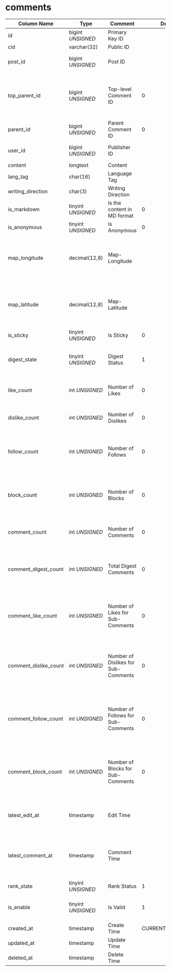 # comments

| Column Name | Type | Comment | Default | Null | Remark |
| --- | --- | --- | --- | --- | --- |
| id | bigint *UNSIGNED* | Primary Key ID | | NO | Auto-increment |
| cid | varchar(32) | Public ID |  | NO | **Unique** |
| post_id | bigint *UNSIGNED* | Post ID |  | NO | Related field [posts->id](posts.md) |
| top_parent_id | bigint *UNSIGNED* | Top-level Comment ID | 0 | NO | Belongs to which comment, 0 means not belonging to any comment |
| parent_id | bigint *UNSIGNED* | Parent Comment ID | 0 | NO | 0 means a first-level comment |
| user_id | bigint *UNSIGNED* | Publisher ID |  | NO | Related field [users->id](../users/users.md) |
| content | longtext | Content |  | YES |  |
| lang_tag | char(16) | Language Tag |  | YES |  |
| writing_direction | char(3) | Writing Direction |  | YES |  |
| is_markdown | tinyint *UNSIGNED* | Is the content in MD format | 0 | NO | 0.No / 1.Yes |
| is_anonymous | tinyint *UNSIGNED* | Is Anonymous | 0 | NO | 0.No / 1.Yes |
| map_longitude | decimal(12,8) | Map-Longitude |  | YES | Float, range -180~180, negative numbers represent west longitude |
| map_latitude | decimal(12,8) | Map-Latitude |  | YES | Float, range -90~90, negative numbers represent south latitude |
| is_sticky | tinyint *UNSIGNED* | Is Sticky | 0 | NO |  0.No / 1.Yes |
| digest_state | tinyint *UNSIGNED* | Digest Status | 1 | NO |  1.No / 2.Regular Digest / 3.Advanced Digest |
| like_count | int *UNSIGNED* | Number of Likes | 0 | NO | Number of users who liked this comment |
| dislike_count | int *UNSIGNED* | Number of Dislikes | 0 | NO | Number of users who disliked this comment |
| follow_count | int *UNSIGNED* | Number of Follows | 0 | NO | Number of users who followed (collected) this comment |
| block_count | int *UNSIGNED* | Number of Blocks | 0 | NO | Number of users who blocked (not interested) this comment |
| comment_count | int *UNSIGNED* | Number of Comments | 0 | NO | Number of replies to this comment |
| comment_digest_count | int *UNSIGNED* | Total Digest Comments | 0 | NO | Total number of digest comments in response to this comment |
| comment_like_count | int *UNSIGNED* | Number of Likes for Sub-Comments | 0 | NO | Total number of likes for all comments in response to this comment |
| comment_dislike_count | int *UNSIGNED* | Number of Dislikes for Sub-Comments | 0 | NO | Total number of dislikes for all comments in response to this comment |
| comment_follow_count | int *UNSIGNED* | Number of Follows for Sub-Comments | 0 | NO | Total number of follows for all comments in response to this comment |
| comment_block_count | int *UNSIGNED* | Number of Blocks for Sub-Comments | 0 | NO | Total number of blocks for all comments in response to this comment |
| latest_edit_at | timestamp | Edit Time |  | YES | If editable after posting, record edit time here |
| latest_comment_at | timestamp | Comment Time |  | YES | Time of the latest comment<br>When a user replies to this comment |
| rank_state | tinyint *UNSIGNED* | Rank Status | 1 | NO | 1.Not set |
| is_enable | tinyint *UNSIGNED* | Is Valid | 1 | NO | 0.Invalid (visible only to yourself) / 1.Valid |
| created_at | timestamp | Create Time | CURRENT_TIMESTAMP | NO | Publish time |
| updated_at | timestamp | Update Time |  | YES |  |
| deleted_at | timestamp | Delete Time |  | YES |  |
